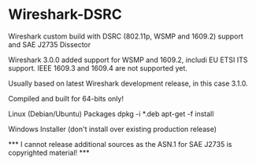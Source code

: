 # Wireshark-DSRC
Wireshark custom build with DSRC (802.11p, WSMP and 1609.2) support and SAE J2735 Dissector

Wireshark 3.0.0 added support for WSMP and 1609.2, includi EU ETSI ITS support.  IEEE 1609.3 and 1609.4 are not supported yet.

Usually based on latest Wireshark development release, in this case 3.1.0.

Compiled and built for 64-bits only!

Linux (Debian/Ubuntu) Packages
  dpkg -i *.deb
  apt-get -f install

Windows Installer (don't install over existing production release)

*** I cannot release additional sources as the ASN.1 for SAE J2735 is copyrighted material! ***

